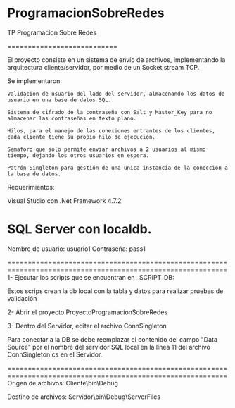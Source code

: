# ProgramacionSobreRedes
TP Programacion Sobre Redes

===========================

El proyecto consiste en un sistema de envío de archivos, implementando la arquitectura cliente/servidor, por medio de un Socket stream TCP.

Se implementaron:

    Validacion de usuario del lado del servidor, almacenando los datos de usuario en una base de datos SQL.

    Sistema de cifrado de la contraseña con Salt y Master_Key para no almacenar las contraseñas en texto plano.

    Hilos, para el manejo de las conexiones entrantes de los clientes, cada cliente tiene su propio hilo de ejecución.

    Semaforo que solo permite enviar archivos a 2 usuarios al mismo tiempo, dejando los otros usuarios en espera.

    Patrón Singleton para gestión de una unica instancia de la conección a la base de datos.

Requerimientos:

Visual Studio con .Net Framework 4.7.2

SQL Server con localdb.
===========================

Nombre de usuario: usuario1
Contraseña: pass1

============================================================================================================
1- Ejecutar los scripts que se encuentran en _SCRIPT_DB:

Estos scrips crean la db local con la tabla y datos para realizar pruebas de validación

2- Abrir el proyecto ProyectoProgramacionSobreRedes

3- Dentro del Servidor, editar el archivo ConnSingleton

Para conectar a la DB se debe reemplazar el contenido del campo "Data Source" por el  nombre del 
servidor SQL local en la línea 11 del archivo ConnSingleton.cs en el Servidor.
 
============================================================================================================
Origen de archivos: Cliente\bin\Debug

Destino de archivos: Servidor\bin\Debug\ServerFiles
